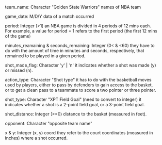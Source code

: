 team_name: Character "Golden State Warriors"
           names of NBA team

game_date:  M/D/Y
            data of a match occurred

period:  Integer (>1)
          an NBA game is divided in 4 periods of 12 mins each. For example, a value for period           = 1 refers to the first period (the first 12 mins of the game)

minutes_reamaining & seconds_remaining: Integer (0< & <60)
                                        they have to do with the amount of time in minutes and                                         seconds, respectively, that remained to be played in a                                         given period.

shot_made_flag: Character 'y' | 'n'
                it indicates whether a shot was made (y) or missed (n).

action_type: Character "Shot type"
            it has to do with the basketball moves used by players, either to pass by                     defenders to gain access to the basket, or to get a clean pass to a teammate to               score a two pointer or three pointer.

shot_type:  Character "XPT Field Goal" (need to convert to integer)
            it indicates whether a shot is a 2-point field goal, or a 3-point field goal.

shot_distance:  Integer (>=0)
                distance to the basket (measured in feet).

opponent: Character "opposite team name"

x & y:  Integer (x, y) coord
        they refer to the court coordinates (measured in inches) where a shot occurred.

